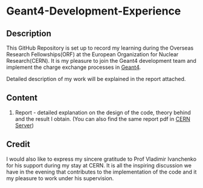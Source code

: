 # Geant4-Development-Experience

## Description

This GitHub Repository is set up to record my learning during the Overseas Research Fellowships(ORF) at the European Organization for Nuclear Research(CERN). It is my pleasure to join the Geant4 development team and implement the charge exchange processes in [Geant4](https://geant4.web.cern.ch/). 

Detailed description of my work will be explained in the report attached. 

## Content

1. Report - detailed explanation on the design of the code, theory behind and the result I obtain. (You can also find the same report pdf in [CERN Server](http://cds.cern.ch/record/2878314))

## Credit

I would also like to express my sincere gratitude to Prof Vladimir Ivanchenko for his support during my stay at CERN. It is all the inspiring discussion we have in the evening that contributes to the implementation of the code and it my pleasure to work under his supervision. 

